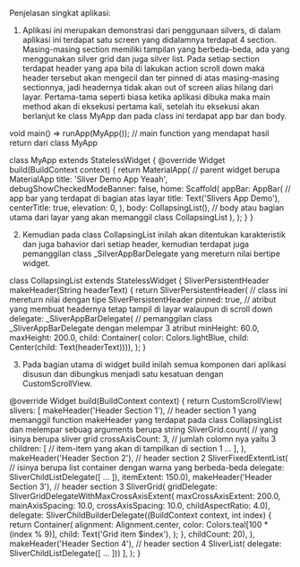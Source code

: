 Penjelasan singkat aplikasi:

1. Aplikasi ini merupakan demonstrasi dari penggunaan silvers, di dalam aplikasi ini terdapat satu screen yang didalamnya terdapat 4 section. Masing-masing section memiliki tampilan yang berbeda-beda, ada yang menggunakan silver grid dan juga silver list. Pada setiap section terdapat header yang apa bila di lakukan action scroll down maka header tersebut akan mengecil dan ter pinned di atas masing-masing sectionnya, jadi headernya tidak akan out of screen alias hilang dari layar. Pertama-tama seperti biasa ketika aplikasi dibuka maka main method akan di eksekusi pertama kali, setelah itu eksekusi akan berlanjut ke class MyApp dan pada class ini terdapat app bar dan body.

void main() => runApp(MyApp()); // main function yang mendapat hasil return dari class MyApp

class MyApp extends StatelessWidget {
  @override
  Widget build(BuildContext context) {
    return MaterialApp(  // parent widget berupa MaterialApp
      title: 'Sliver Demo App Yeaah',
      debugShowCheckedModeBanner: false,
      home: Scaffold( 
        appBar: AppBar( // app bar yang terdapat di bagian atas layar
          title: Text('Slivers App Demo'),
          centerTitle: true,
          elevation: 0,
        ),
        body: CollapsingList(), // body atau bagian utama dari layar yang akan memanggil class CollapsingList
      ),
    );
  }
}

2. Kemudian pada class CollapsingList inilah akan ditentukan karakteristik dan juga bahavior dari setiap header, kemudian terdapat juga pemanggilan class _SilverAppBarDelegate yang mereturn nilai bertipe widget.

class CollapsingList extends StatelessWidget {
  SliverPersistentHeader makeHeader(String headerText) {
    return SliverPersistentHeader( // class ini mereturn nilai dengan tipe SliverPersistentHeader
      pinned: true, // atribut yang membuat headernya tetap tampil di layar walaupun di scroll down
      delegate: _SliverAppBarDelegate( // pemanggilan class _SliverAppBarDelegate dengan melempar 3 atribut
          minHeight: 60.0,
          maxHeight: 200.0,
          child: Container(
              color: Colors.lightBlue, child: Center(child: Text(headerText)))),
    );
  }

3. Pada bagian utama di widget build inilah semua komponen dari aplikasi disusun dan dibungkus menjadi satu kesatuan dengan CustomScrollView.

@override
  Widget build(BuildContext context) {
    return CustomScrollView( 
      slivers: <Widget>[
        makeHeader('Header Section 1'), // header section 1 yang memanggil function makeHeader yang terdapat pada class CollapsingList dan melempar sebuag arguments berupa string
        SliverGrid.count( // yang isinya berupa sliver grid
          crossAxisCount: 3, // jumlah colomn nya yaitu 3
          children: <Widget>[ // item-item yang akan di tampilkan di section 1
            ...
          ],
        ),
        makeHeader('Header Section 2'), // header section 2
        SliverFixedExtentList( // isinya berupa list container dengan warna yang berbeda-beda
            delegate: SliverChildListDelegate([
              ...
            ]),
            itemExtent: 150.0),
        makeHeader('Header Section 3'), // header section 3
        SliverGrid(
          gridDelegate: SliverGridDelegateWithMaxCrossAxisExtent(
              maxCrossAxisExtent: 200.0,
              mainAxisSpacing: 10.0,
              crossAxisSpacing: 10.0,
              childAspectRatio: 4.0),
          delegate:
              SliverChildBuilderDelegate((BuildContext context, int index) {
            return Container(
              alignment: Alignment.center,
              color: Colors.teal[100 * (index % 9)],
              child: Text('Grid item $index'),
            );
          }, childCount: 20),
        ),
        makeHeader('Header Section 4'), // header section 4
        SliverList(
            delegate: SliverChildListDelegate([
          ...
        ]))
      ],
    );
  }
